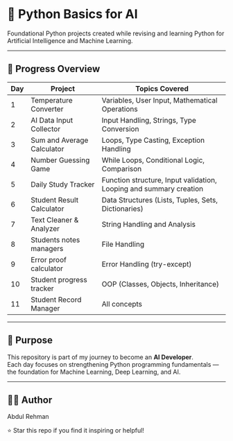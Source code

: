 # 🧠 Python Basics for AI

Foundational Python projects created while revising and learning Python for Artificial Intelligence and Machine Learning.

---

## 📅 Progress Overview 

| Day | Project | Topics Covered |
|-----|----------|----------------|
| 1 | Temperature Converter | Variables, User Input, Mathematical Operations |
| 2 | AI Data Input Collector | Input Handling, Strings, Type Conversion |
| 3 | Sum and Average Calculator | Loops, Type Casting, Exception Handling |
| 4 | Number Guessing Game | While Loops, Conditional Logic, Comparison |
| 5 | Daily Study Tracker |Function structure, Input validation, Looping and summary creation |
| 6 | Student Result Calculator |Data Structures (Lists, Tuples, Sets, Dictionaries) |
| 7 | Text Cleaner & Analyzer |String Handling and Analysis |
| 8 | Students notes managers | File Handling |
| 9 | Error proof calculator | Error Handling (try-except) |
| 10 | Student progress tracker |OOP (Classes, Objects, Inheritance) |
| 11 | Student Record Manager |All concepts |
---
## 🎯 Purpose

This repository is part of my journey to become an **AI Developer**.  
Each day focuses on strengthening Python programming fundamentals — the foundation for Machine Learning, Deep Learning, and AI.

---

## 👨‍💻 Author

Abdul Rehman

⭐ Star this repo if you find it inspiring or helpful!
